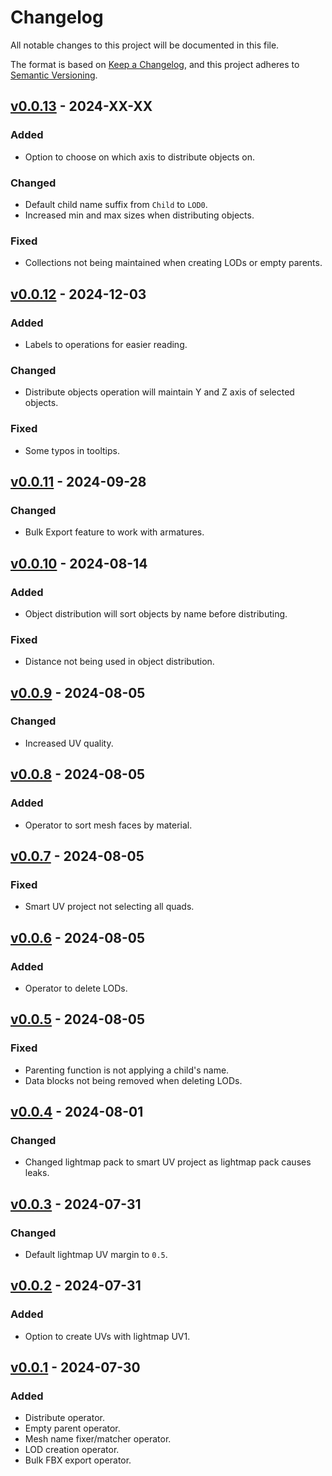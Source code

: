﻿# Changelog

All notable changes to this project will be documented in this file.

The format is based on [Keep a Changelog](https://keepachangelog.com/en/1.0.0/), and this project adheres to [Semantic Versioning](https://semver.org/spec/v2.0.0.html).

## [v0.0.13](https://github.com/chark/blender-skunk/compare/v0.0.12...v0.0.13) - 2024-XX-XX

### Added

- Option to choose on which axis to distribute objects on.

### Changed

- Default child name suffix from `Child` to `LOD0`.
- Increased min and max sizes when distributing objects.

### Fixed

- Collections not being maintained when creating LODs or empty parents.

## [v0.0.12](https://github.com/chark/blender-skunk/compare/v0.0.11...v0.0.12) - 2024-12-03

### Added

- Labels to operations for easier reading.

### Changed

- Distribute objects operation will maintain Y and Z axis of selected objects.

### Fixed

- Some typos in tooltips.

## [v0.0.11](https://github.com/chark/blender-skunk/compare/v0.0.10...v0.0.11) - 2024-09-28

### Changed

- Bulk Export feature to work with armatures.

## [v0.0.10](https://github.com/chark/blender-skunk/compare/v0.0.9...v0.0.10) - 2024-08-14

### Added

- Object distribution will sort objects by name before distributing.

### Fixed

- Distance not being used in object distribution.

## [v0.0.9](https://github.com/chark/blender-skunk/compare/v0.0.8...v0.0.9) - 2024-08-05

### Changed

- Increased UV quality.

## [v0.0.8](https://github.com/chark/blender-skunk/compare/v0.0.7...v0.0.8) - 2024-08-05

### Added

- Operator to sort mesh faces by material.

## [v0.0.7](https://github.com/chark/blender-skunk/compare/v0.0.6...v0.0.7) - 2024-08-05

### Fixed

- Smart UV project not selecting all quads.

## [v0.0.6](https://github.com/chark/blender-skunk/compare/v0.0.5...v0.0.6) - 2024-08-05

### Added

- Operator to delete LODs.

## [v0.0.5](https://github.com/chark/blender-skunk/compare/v0.0.4...v0.0.5) - 2024-08-05

### Fixed

- Parenting function is not applying a child's name.
- Data blocks not being removed when deleting LODs.

## [v0.0.4](https://github.com/chark/blender-skunk/compare/v0.0.3...v0.0.4) - 2024-08-01

### Changed

- Changed lightmap pack to smart UV project as lightmap pack causes leaks.

## [v0.0.3](https://github.com/chark/blender-skunk/compare/v0.0.2...v0.0.3) - 2024-07-31

### Changed

- Default lightmap UV margin to `0.5`.

## [v0.0.2](https://github.com/chark/blender-skunk/compare/v0.0.1...v0.0.2) - 2024-07-31

### Added

- Option to create UVs with lightmap UV1.

## [v0.0.1](https://github.com/chark/blender-skunk/compare/v0.0.1) - 2024-07-30

### Added

- Distribute operator.
- Empty parent operator.
- Mesh name fixer/matcher operator.
- LOD creation operator.
- Bulk FBX export operator.
